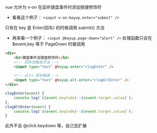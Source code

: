 vue 允许为 v-on 在监听键盘事件时添加按键修饰符

- 看看这个例子：
`<input v-on:keyup.enter="submit" />`

只有在 key 是 Enter(回车) 的时候调用 submit() 方法

- 再来看一个例子：
`<input @keyup.page-down="alert" />`
处理函数只会在 $event,key 等于 PageDown 时被调用

```html
<div>
	<h2>键盘事件及键盘修饰符</h2>
	<!-- 回车后触发方法 -->
	<input type="text" @keyup.enter="clogEnter" />
	
	<!-- alt+ 回车触发 -->
	<input type="text" @keyup.alt.enter="clogAltEnter" />
</div>
```
```js
clogEnter(event) {
	console.log(`${event.keyCode}--${event.target.value}`);
},
clogAltEnter(event) {
	console.log(`${event.keyCode}--${event.target.value}`);
}
```

此外不会 @click.keydown 等，自己去扩展